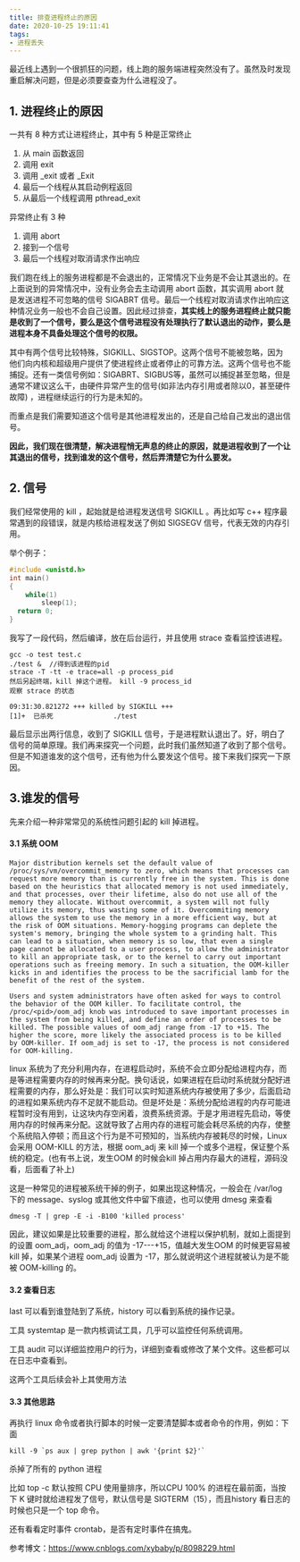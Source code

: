```yaml
---
title: 排查进程终止的原因
date: 2020-10-25 19:11:41
tags:
- 进程丢失
---
```


最近线上遇到一个很抓狂的问题，线上跑的服务端进程突然没有了。虽然及时发现重启解决问题，但是必须要查查为什么进程没了。

## 1. 进程终止的原因

一共有 8 种方式让进程终止，其中有 5 种是正常终止

1. 从 main 函数返回
2. 调用 exit
3. 调用 _exit 或者 _Exit
4. 最后一个线程从其启动例程返回
5. 从最后一个线程调用 pthread_exit

异常终止有 3 种

1. 调用 abort
2. 接到一个信号
3. 最后一个线程对取消请求作出响应

我们跑在线上的服务进程都是不会退出的，正常情况下业务是不会让其退出的。在上面说到的异常情况中，没有业务会去主动调用 abort 函数，其实调用 abort 就是发送进程不可忽略的信号 SIGABRT 信号。最后一个线程对取消请求作出响应这种情况业务一般也不会自己设置。因此经过排查，**其实线上的服务进程终止就只能是收到了一个信号，要么是这个信号进程没有处理执行了默认退出的动作，要么是进程本身不具备处理这个信号的权限。**

其中有两个信号比较特殊，SIGKILL、SIGSTOP。这两个信号不能被忽略，因为他们向内核和超级用户提供了使进程终止或者停止的可靠方法。这两个信号也不能捕捉。还有一类信号例如：SIGABRT、SIGBUS等，虽然可以捕捉甚至忽略，但是通常不建议这么干，由硬件异常产生的信号(如非法内存引用或者除以0，甚至硬件故障) ，进程继续运行的行为是未知的。

而重点是我们需要知道这个信号是其他进程发出的，还是自己给自己发出的退出信号。

**因此，我们现在很清楚，解决进程悄无声息的终止的原因，就是进程收到了一个让其退出的信号，找到谁发的这个信号，然后弄清楚它为什么要发。**

## 2. 信号

我们经常使用的 kill ，起始就是给进程发送信号 SIGKILL 。再比如写 c++ 程序最常遇到的段错误，就是内核给进程发送了例如 SIGSEGV 信号，代表无效的内存引用。

举个例子：

```c++
#include <unistd.h>
int main()
{
	while(1)
		sleep(1);
  return 0;
}
```

我写了一段代码，然后编译，放在后台运行，并且使用 strace 查看监控该进程。

```
gcc -o test test.c
./test &  //得到该进程的pid
strace -T -tt -e trace=all -p process_pid
然后另起终端，kill 掉这个进程。 kill -9 process_id
观察 strace 的状态
```

```
09:31:30.821272 +++ killed by SIGKILL +++
[1]+  已杀死               ./test
```

最后显示出两行信息，收到了 SIGKILL 信号，于是进程默认退出了。好，明白了信号的简单原理。我们再来探究一个问题，此时我们虽然知道了收到了那个信号。但是不知道谁发的这个信号，还有他为什么要发这个信号。接下来我们探究一下原因。

## 3.谁发的信号

先来介绍一种非常常见的系统性问题引起的 kill 掉进程。

#### 3.1 系统 OOM

```
Major distribution kernels set the default value of /proc/sys/vm/overcommit_memory to zero, which means that processes can request more memory than is currently free in the system. This is done based on the heuristics that allocated memory is not used immediately, and that processes, over their lifetime, also do not use all of the memory they allocate. Without overcommit, a system will not fully utilize its memory, thus wasting some of it. Overcommiting memory allows the system to use the memory in a more efficient way, but at the risk of OOM situations. Memory-hogging programs can deplete the system's memory, bringing the whole system to a grinding halt. This can lead to a situation, when memory is so low, that even a single page cannot be allocated to a user process, to allow the administrator to kill an appropriate task, or to the kernel to carry out important operations such as freeing memory. In such a situation, the OOM-killer kicks in and identifies the process to be the sacrificial lamb for the benefit of the rest of the system.

Users and system administrators have often asked for ways to control the behavior of the OOM killer. To facilitate control, the /proc/<pid>/oom_adj knob was introduced to save important processes in the system from being killed, and define an order of processes to be killed. The possible values of oom_adj range from -17 to +15. The higher the score, more likely the associated process is to be killed by OOM-killer. If oom_adj is set to -17, the process is not considered for OOM-killing.
```

linux 系统为了充分利用内存，在进程启动时，系统不会立即分配给进程内存，而是等进程需要内存的时候再来分配。换句话说，如果进程在启动时系统就分配好进程需要的内存，那么好处是：我们可以实时知道系统内存被使用了多少，后面启动的进程如果系统内存不足就不能启动。但是坏处是：系统分配给进程的内存可能进程暂时没有用到，让这块内存空闲着，浪费系统资源。于是才用进程先启动，等使用内存的时候再来分配。这就导致了占用内存的进程可能会耗尽系统的内存，使整个系统陷入停顿；而且这个行为是不可预知的，当系统内存被耗尽的时候，Linux 会采用 OOM-KILL 的方法，根据 oom_adj 来 kill 掉一个或多个进程，保证整个系统的稳定。(也有书上说，发生OOM 的时候会kill 掉占用内存最大的进程，源码没看，后面看了补上)

这是一种常见的进程被系统干掉的例子，如果出现这种情况，一般会在 /var/log 下的 message、syslog 或其他文件中留下痕迹，也可以使用 dmesg 来查看

```
dmesg -T | grep -E -i -B100 'killed process'
```

因此，建议如果是比较重要的进程，那么就给这个进程以保护机制，就如上面提到的设置 oom_adj，oom_adj 的值为 -17---+15，值越大发生OOM 的时候更容易被 kill 掉，如果某个进程 oom_adj 设置为 -17，那么就说明这个进程就被认为是不能被 OOM-killing 的。

#### 3.2 查看日志

last 可以看到谁登陆到了系统，history 可以看到系统的操作记录。

工具 systemtap 是一款内核调试工具，几乎可以监控任何系统调用。

工具 audit 可以详细监控用户的行为，详细到查看或修改了某个文件。这些都可以在日志中查看到。

这两个工具后续会补上其使用方法

#### 3.3 其他思路

再执行 linux 命令或者执行脚本的时候一定要清楚脚本或者命令的作用，例如：下面

```
kill -9 `ps aux | grep python | awk '{print $2}'`
```

杀掉了所有的 python 进程

比如 top -c 默认按照 CPU 使用量排序，所以CPU 100% 的进程在最前面，当按下 K 键时就给进程发了信号，默认信号是 SIGTERM（15），而且history 看日志的时候也只是一个 top 命令。

还有看看定时事件 crontab，是否有定时事件在搞鬼。



参考博文：https://www.cnblogs.com/xybaby/p/8098229.html

